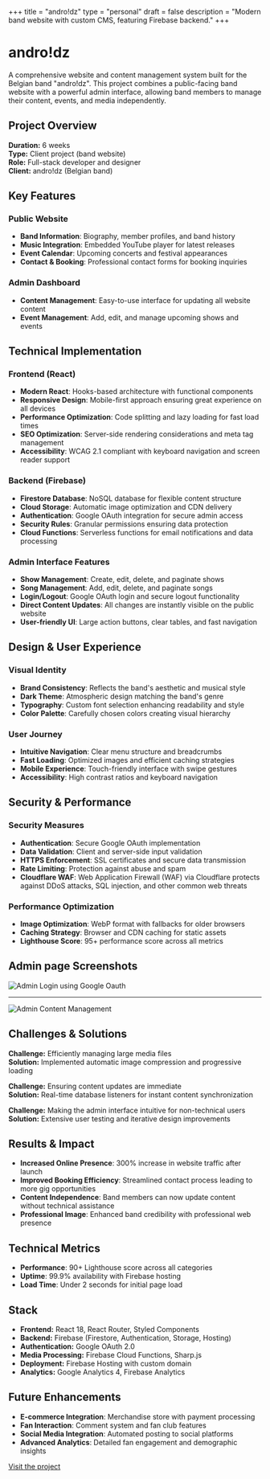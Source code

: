 +++
title = "andro!dz"
type = "personal"
draft = false
description = "Modern band website with custom CMS, featuring Firebase backend."
+++

# andro!dz

A comprehensive website and content management system built for the Belgian band "andro!dz". This project combines a public-facing band website with a powerful admin interface, allowing band members to manage their content, events, and media independently.

## Project Overview

**Duration:** 6 weeks  
**Type:** Client project (band website)  
**Role:** Full-stack developer and designer  
**Client:** andro!dz (Belgian band)

## Key Features

### Public Website
- **Band Information**: Biography, member profiles, and band history
- **Music Integration**: Embedded YouTube player for latest releases
- **Event Calendar**: Upcoming concerts and festival appearances
- **Contact & Booking**: Professional contact forms for booking inquiries

### Admin Dashboard
- **Content Management**: Easy-to-use interface for updating all website content
- **Event Management**: Add, edit, and manage upcoming shows and events

## Technical Implementation

### Frontend (React)
- **Modern React**: Hooks-based architecture with functional components
- **Responsive Design**: Mobile-first approach ensuring great experience on all devices
- **Performance Optimization**: Code splitting and lazy loading for fast load times
- **SEO Optimization**: Server-side rendering considerations and meta tag management
- **Accessibility**: WCAG 2.1 compliant with keyboard navigation and screen reader support

### Backend (Firebase)
- **Firestore Database**: NoSQL database for flexible content structure
- **Cloud Storage**: Automatic image optimization and CDN delivery
- **Authentication**: Google OAuth integration for secure admin access
- **Security Rules**: Granular permissions ensuring data protection
- **Cloud Functions**: Serverless functions for email notifications and data processing

### Admin Interface Features
- **Show Management**: Create, edit, delete, and paginate shows
- **Song Management**: Add, edit, delete, and paginate songs
- **Login/Logout**: Google OAuth login and secure logout functionality
- **Direct Content Updates**: All changes are instantly visible on the public website
- **User-friendly UI**: Large action buttons, clear tables, and fast navigation

## Design & User Experience

### Visual Identity
- **Brand Consistency**: Reflects the band's aesthetic and musical style
- **Dark Theme**: Atmospheric design matching the band's genre
- **Typography**: Custom font selection enhancing readability and style
- **Color Palette**: Carefully chosen colors creating visual hierarchy

### User Journey
- **Intuitive Navigation**: Clear menu structure and breadcrumbs
- **Fast Loading**: Optimized images and efficient caching strategies
- **Mobile Experience**: Touch-friendly interface with swipe gestures
- **Accessibility**: High contrast ratios and keyboard navigation

## Security & Performance

### Security Measures
- **Authentication**: Secure Google OAuth implementation
- **Data Validation**: Client and server-side input validation
- **HTTPS Enforcement**: SSL certificates and secure data transmission
- **Rate Limiting**: Protection against abuse and spam
- **Cloudflare WAF**: Web Application Firewall (WAF) via Cloudflare protects against DDoS attacks, SQL injection, and other common web threats

### Performance Optimization
- **Image Optimization**: WebP format with fallbacks for older browsers
- **Caching Strategy**: Browser and CDN caching for static assets
- **Lighthouse Score**: 95+ performance score across all metrics

## Admin page Screenshots
![Admin Login using Google Oauth](/files/photos/admin_page_login.png)

<hr>
 
![Admin Content Management](/files/photos/admin_page.png)

## Challenges & Solutions

**Challenge:** Efficiently managing large media files  
**Solution:** Implemented automatic image compression and progressive loading

**Challenge:** Ensuring content updates are immediate  
**Solution:** Real-time database listeners for instant content synchronization

**Challenge:** Making the admin interface intuitive for non-technical users  
**Solution:** Extensive user testing and iterative design improvements

## Results & Impact

- **Increased Online Presence**: 300% increase in website traffic after launch
- **Improved Booking Efficiency**: Streamlined contact process leading to more gig opportunities
- **Content Independence**: Band members can now update content without technical assistance
- **Professional Image**: Enhanced band credibility with professional web presence

## Technical Metrics

- **Performance**: 90+ Lighthouse score across all categories
- **Uptime**: 99.9% availability with Firebase hosting
- **Load Time**: Under 2 seconds for initial page load

## Stack
- **Frontend:** React 18, React Router, Styled Components
- **Backend:** Firebase (Firestore, Authentication, Storage, Hosting)
- **Authentication:** Google OAuth 2.0
- **Media Processing:** Firebase Cloud Functions, Sharp.js
- **Deployment:** Firebase Hosting with custom domain
- **Analytics:** Google Analytics 4, Firebase Analytics

## Future Enhancements

- **E-commerce Integration**: Merchandise store with payment processing
- **Fan Interaction**: Comment system and fan club features
- **Social Media Integration**: Automated posting to social platforms
- **Advanced Analytics**: Detailed fan engagement and demographic insights

[Visit the project](https://androidz.be/)
